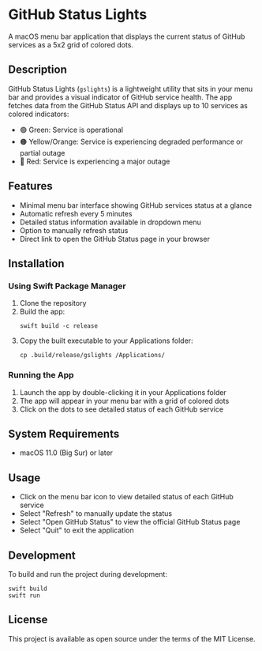 # GitHub Status Lights

A macOS menu bar application that displays the current status of GitHub services as a 5x2 grid of colored dots.

## Description

GitHub Status Lights (`gslights`) is a lightweight utility that sits in your menu bar and provides a visual indicator of GitHub service health. The app fetches data from the GitHub Status API and displays up to 10 services as colored indicators:

- 🟢 Green: Service is operational
- 🟠 Yellow/Orange: Service is experiencing degraded performance or partial outage
- 🔴 Red: Service is experiencing a major outage

## Features

- Minimal menu bar interface showing GitHub services status at a glance
- Automatic refresh every 5 minutes
- Detailed status information available in dropdown menu
- Option to manually refresh status
- Direct link to open the GitHub Status page in your browser

## Installation

### Using Swift Package Manager

1. Clone the repository
2. Build the app:
   ```
   swift build -c release
   ```
3. Copy the built executable to your Applications folder:
   ```
   cp .build/release/gslights /Applications/
   ```

### Running the App

1. Launch the app by double-clicking it in your Applications folder
2. The app will appear in your menu bar with a grid of colored dots
3. Click on the dots to see detailed status of each GitHub service

## System Requirements

- macOS 11.0 (Big Sur) or later

## Usage

- Click on the menu bar icon to view detailed status of each GitHub service
- Select "Refresh" to manually update the status
- Select "Open GitHub Status" to view the official GitHub Status page
- Select "Quit" to exit the application

## Development

To build and run the project during development:

```
swift build
swift run
```

## License

This project is available as open source under the terms of the MIT License.